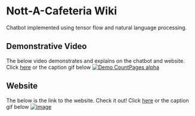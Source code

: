 # Nott-A-Cafeteria Wiki
Chatbot implemented using tensor flow and natural language processing.

## Demonstrative Video
The below video demonstrates and explains on the chatbot and website. Click [here](https://www.youtube.com/watch?v=qC3bw63kzMI) or the caption gif below
[![Demo CountPages alpha](https://j.gifs.com/EqKV9l.gif)](https://www.youtube.com/watch?v=qC3bw63kzMI)

## Website 
The below is the link to the website. Check it out! Click [here](https://safayy.github.io/White-Panda/) or the caption gif below
[![image](https://user-images.githubusercontent.com/61148588/142211649-2e8c8593-0780-4173-861d-48fa48c52c66.png)](https://safayy.github.io/White-Panda/)

